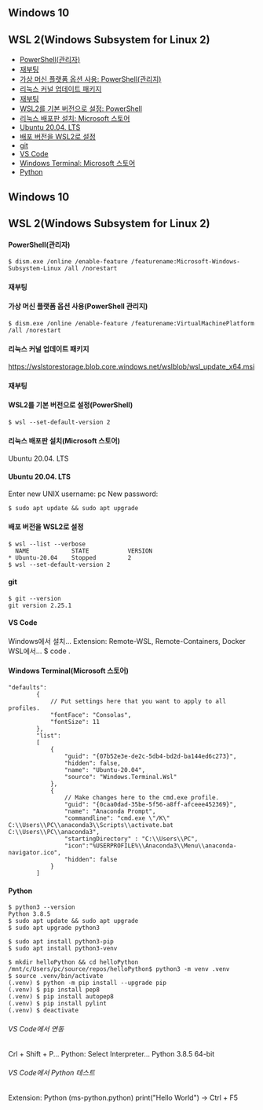 ## Windows 10

## WSL 2(Windows Subsystem for Linux 2)

+ [PowerShell(관리자)](#PowerShell(관리자))
+ [재부팅](#재부팅)
+ [가상 머신 플랫폼 옵션 사용: PowerShell(관리지)](#가상-머신-플랫폼-옵션-사용(PowerShell-관리지))
+ [리눅스 커널 업데이트 패키지](#리눅스-커널-업데이트-패키지)
+ [재부팅](#재부팅)
+ [WSL2를 기본 버전으로 설정: PowerShell](#WSL2를-기본-버전으로-설정(PowerShell))
+ [리눅스 배포판 설치: Microsoft 스토어](#리눅스-배포판-설치(Microsoft-스토어))
+ [Ubuntu 20.04. LTS](#Ubuntu-20.04.-LTS)
+ [배포 버전을 WSL2로 설정](#배포-버전을-WSL2로-설정)
+ [git](#git)
+ [VS Code](#VS-Code)
+ [Windows Terminal: Microsoft 스토어](#Windows-Terminal(Microsoft-스토어))
+ [Python](#Python)

## Windows 10

## WSL 2(Windows Subsystem for Linux 2)

#### PowerShell(관리자)

```
$ dism.exe /online /enable-feature /featurename:Microsoft-Windows-Subsystem-Linux /all /norestart
```

#### 재부팅

#### 가상 머신 플랫폼 옵션 사용(PowerShell 관리지)

```
$ dism.exe /online /enable-feature /featurename:VirtualMachinePlatform /all /norestart
```

#### 리눅스 커널 업데이트 패키지

https://wslstorestorage.blob.core.windows.net/wslblob/wsl_update_x64.msi

#### 재부팅

#### WSL2를 기본 버전으로 설정(PowerShell)

```
$ wsl --set-default-version 2
```

#### 리눅스 배포판 설치(Microsoft 스토어)

Ubuntu 20.04. LTS

#### Ubuntu 20.04. LTS

Enter new UNIX username: pc
New password:

```
$ sudo apt update && sudo apt upgrade
```

#### 배포 버전을 WSL2로 설정

```
$ wsl --list --verbose
  NAME            STATE           VERSION
* Ubuntu-20.04    Stopped         2
$ wsl --set-default-version 2
```

#### git

```
$ git --version
git version 2.25.1
```

#### VS Code

Windows에서 설치… Extension: Remote-WSL, Remote-Containers, Docker
WSL에서… $ code .

#### Windows Terminal(Microsoft 스토어)

```
"defaults":
        {
            // Put settings here that you want to apply to all profiles.
            "fontFace": "Consolas",
            "fontSize": 11
        },
        "list":
        [
            {
                "guid": "{07b52e3e-de2c-5db4-bd2d-ba144ed6c273}",
                "hidden": false,
                "name": "Ubuntu-20.04",
                "source": "Windows.Terminal.Wsl"
            },
            {
                // Make changes here to the cmd.exe profile.
                "guid": "{0caa0dad-35be-5f56-a8ff-afceee452369}",
                "name": "Anaconda Prompt",
                "commandline": "cmd.exe \"/K\" C:\\Users\\PC\\anaconda3\\Scripts\\activate.bat C:\\Users\\PC\\anaconda3",
                "startingDirectory" : "C:\\Users\\PC",
                "icon":"%USERPROFILE%\\Anaconda3\\Menu\\anaconda-navigator.ico",
                "hidden": false
            }
        ]
```

#### Python

```
$ python3 --version
Python 3.8.5
$ sudo apt update && sudo apt upgrade
$ sudo apt upgrade python3

$ sudo apt install python3-pip
$ sudo apt install python3-venv

$ mkdir helloPython && cd helloPython
/mnt/c/Users/pc/source/repos/helloPython$ python3 -m venv .venv
$ source .venv/bin/activate
(.venv) $ python -m pip install --upgrade pip
(.venv) $ pip install pep8
(.venv) $ pip install autopep8
(.venv) $ pip install pylint
(.venv) $ deactivate
```

###### VS Code에서 연동
Crl + Shift + P... Python: Select Interpreter… Python 3.8.5 64-bit

###### VS Code에서 Python 테스트
Extension: Python (ms-python.python)
print("Hello World") → Ctrl + F5
